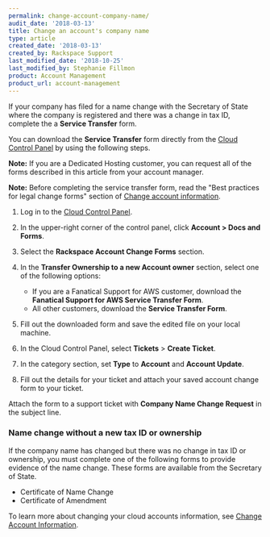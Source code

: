 ```yaml
---
permalink: change-account-company-name/
audit_date: '2018-03-13'
title: Change an account's company name
type: article
created_date: '2018-03-13'
created_by: Rackspace Support
last_modified_date: '2018-10-25'
last_modified_by: Stephanie Fillmon
product: Account Management
product_url: account-management
---
```


If your company has filed for a name change with the Secretary of State
where the company is registered and there was a change in tax ID,
complete the a **Service Transfer** form.

You can download the **Service Transfer** form directly from
the [Cloud Control Panel](https://login.rackspace.com/) by using the following steps.

**Note:** If you are a Dedicated Hosting customer, you can request all of the forms described in this article from your account manager.

**Note:** Before completing the service transfer form, read the "Best practices for legal change forms" section of [Change account information](/support/how-to/change-account-information).

1. Log in to the [Cloud Control Panel](https://login.rackspace.com/).
2. In the upper-right corner of the control panel, click **Account > Docs and Forms**.
3. Select the **Rackspace Account Change Forms** section.
4. In the **Transfer Ownership to a new Account owner** section, select one of the following options:

   - If you are a Fanatical Support for AWS customer, download the **Fanatical Support for AWS Service Transfer Form**.
   - All other customers, download the **Service Transfer Form**.

5. Fill out the downloaded form and save the edited file on your local machine.
6. In the Cloud Control Panel, select **Tickets** > **Create Ticket**.
7. In the category section, set **Type** to **Account** and **Account Update**.
8. Fill out the details for your ticket and attach your saved account change form to your ticket.

Attach the form to a support ticket with **Company Name Change
Request** in the subject line.

### Name change without a new tax ID or ownership

If the company name has changed but there was no change in tax ID or
ownership, you must complete one of the following forms to provide
evidence of the name change. These forms are available from the Secretary of State.

- Certificate of Name Change
- Certificate of Amendment

To learn more about changing your cloud accounts information, see
[Change Account Information](/support/how-to/change-account-information).
